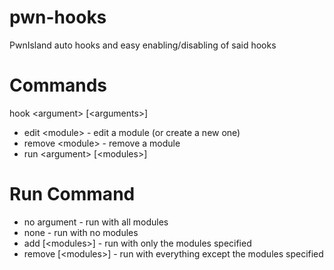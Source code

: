 # pwn-hooks
PwnIsland auto hooks and easy enabling/disabling of said hooks

# Commands
hook \<argument\> \[\<arguments\>\]
- edit \<module\> - edit a module (or create a new one)
- remove \<module\> - remove a module
- run \<argument\> \[\<modules\>\]

# Run Command
- no argument - run with all modules
- none - run with no modules
- add \[\<modules\>\] - run with only the modules specified
- remove \[\<modules\>\] - run with everything except the modules specified
